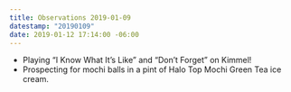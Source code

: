 ```yaml
---
title: Observations 2019-01-09
datestamp: "20190109"
date: 2019-01-12 17:14:00 -06:00
---
```


- Playing “I Know What It’s Like” and “Don’t Forget” on Kimmel!
- Prospecting for mochi balls in a pint of Halo Top Mochi Green Tea ice cream.
